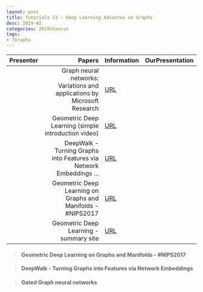 ```yaml
---
layout: post
title: Tutorials II - Deep Learning Advances on Graphs 
desc: 2019-W2
categories: 2019sCourse
tags:
- 7Graphs
---
```


| Presenter | Papers | Information| OurPresentation |
| -----: | ----------: | :----- | :----- |
|  |  Graph neural networks: Variations and applications   by Microsoft Research  |  [URL](https://www.youtube.com/watch?v=cWIeTMklzNg) | | 
|  |  Geometric Deep Learning (simple introduction video) |  [URL](https://www.youtube.com/watch?v=D3fnGG7cdjY) | | 
|  |  DeepWalk - Turning Graphs into Features via Network Embeddings ...  |  [URL](https://www.youtube.com/watch?v=aZNtHJwfIVg) | | 
|  |  Geometric Deep Learning on Graphs and Manifolds - #NIPS2017  |  [URL](https://www.youtube.com/watch?v=LvmjbXZyoP0) | | 
|  |  Geometric Deep Learning - summary site  |  [URL](http://geometricdeeplearning.com/) | | 



> ####  Geometric Deep Learning on Graphs and Manifolds - #NIPS2017


> ####  DeepWalk - Turning Graphs into Features via Network Embeddings 


> ####  Gated Graph neural networks